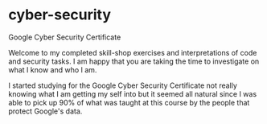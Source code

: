 # cyber-security
Google Cyber Security Certificate

Welcome to my completed skill-shop exercises and interpretations of code and security tasks. I am happy that you are taking the time to investigate on what I know and who I am. 

I started studying for the Google Cyber Security Certificate not really knowing what I am getting my self into but it seemed all natural since I was able to pick up 90% of what was taught at this course by the people that protect Google's data.
